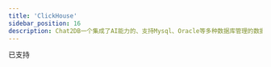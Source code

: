 ```yaml
---
title: 'ClickHouse'
sidebar_position: 16
description: Chat2DB一个集成了AI能力的、支持Mysql、Oracle等多种数据库管理的数据库客户端工具
---
```


已支持
